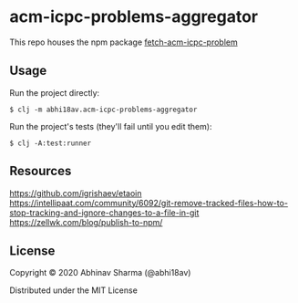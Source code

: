 # acm-icpc-problems-aggregator

This repo houses the npm package [fetch-acm-icpc-problem](https://www.npmjs.com/package/@abhi18av/fetch-acm-icpc-problem)

## Usage

Run the project directly:

    $ clj -m abhi18av.acm-icpc-problems-aggregator

Run the project's tests (they'll fail until you edit them):

    $ clj -A:test:runner


## Resources
https://github.com/igrishaev/etaoin
https://intellipaat.com/community/6092/git-remove-tracked-files-how-to-stop-tracking-and-ignore-changes-to-a-file-in-git
https://zellwk.com/blog/publish-to-npm/


## License

Copyright © 2020 Abhinav Sharma (@abhi18av)

Distributed under the MIT License
